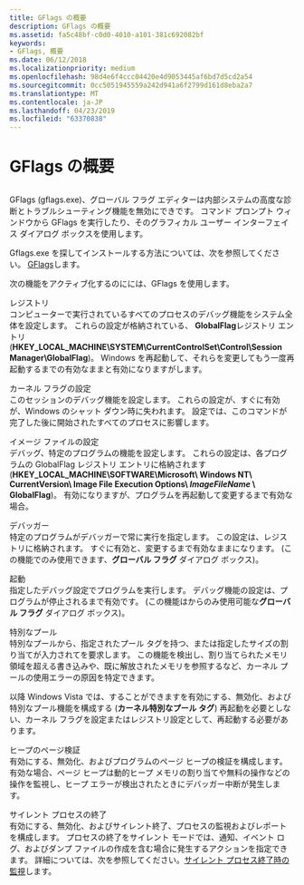 ```yaml
---
title: GFlags の概要
description: GFlags の概要
ms.assetid: fa5c48bf-c0d0-4010-a101-381c692082bf
keywords:
- GFlags, 概要
ms.date: 06/12/2018
ms.localizationpriority: medium
ms.openlocfilehash: 98d4e6f4ccc04420e4d9053445af6bd7d5cd2a54
ms.sourcegitcommit: 0cc5051945559a242d941a6f2799d161d8eba2a7
ms.translationtype: MT
ms.contentlocale: ja-JP
ms.lasthandoff: 04/23/2019
ms.locfileid: "63370838"
---
```

# <a name="gflags-overview"></a>GFlags の概要


## <span id="ddk_gflags_overview_dtools"></span><span id="DDK_GFLAGS_OVERVIEW_DTOOLS"></span>


GFlags (gflags.exe)、グローバル フラグ エディターは内部システムの高度な診断とトラブルシューティング機能を無効にできです。 コマンド プロンプト ウィンドウから GFlags を実行したり、そのグラフィカル ユーザー インターフェイス ダイアログ ボックスを使用します。

Gflags.exe を探してインストールする方法については、次を参照してください。 [GFlags](gflags.md)します。


次の機能をアクティブ化するのにには、GFlags を使用します。

<span id="Registry"></span><span id="registry"></span><span id="REGISTRY"></span>レジストリ  
コンピューターで実行されているすべてのプロセスのデバッグ機能をシステム全体を設定します。 これらの設定が格納されている、 **GlobalFlag**レジストリ エントリ (**HKEY\_LOCAL\_MACHINE\\SYSTEM\\CurrentControlSet\\Control\\Session Manager\\GlobalFlag**)。 Windows を再起動して、それらを変更してもう一度再起動するまでの有効なままと有効になりますがします。

<span id="Kernel_flag_settings"></span><span id="kernel_flag_settings"></span><span id="KERNEL_FLAG_SETTINGS"></span>カーネル フラグの設定  
このセッションのデバッグ機能を設定します。 これらの設定が、すぐに有効が、Windows のシャット ダウン時に失われます。 設定では、このコマンドが完了した後に開始されたすべてのプロセスに影響します。

<span id="Image_file_settings"></span><span id="image_file_settings"></span><span id="IMAGE_FILE_SETTINGS"></span>イメージ ファイルの設定  
デバッグ、特定のプログラムの機能を設定します。 これらの設定は、各プログラムの GlobalFlag レジストリ エントリに格納されます (**HKEY\_LOCAL\_MACHINE\\SOFTWARE\\Microsoft\\ Windows NT\\ CurrentVersion\\  Image File Execution Options\\ *ImageFileName* \\ GlobalFlag**)。 有効になりますが、プログラムを再起動して変更するまで有効な場合。

<span id="Debugger"></span><span id="debugger"></span><span id="DEBUGGER"></span>デバッガー  
特定のプログラムがデバッガーで常に実行を指定します。 この設定は、レジストリに格納されます。 すぐに有効と、変更するまで有効なままになります。 (この機能でのみ使用できます、**グローバル フラグ** ダイアログ ボックス)。

<span id="Launch"></span><span id="launch"></span><span id="LAUNCH"></span>起動  
指定したデバッグ設定でプログラムを実行します。 デバッグ機能の設定は、プログラムが停止されるまで有効です。 (この機能はからのみ使用可能な**グローバル フラグ** ダイアログ ボックス)。

<span id="Special_Pool"></span><span id="special_pool"></span><span id="SPECIAL_POOL"></span>特別なプール  
特別なプールから、指定されたプール タグを持つ、または指定したサイズの割り当てが入力されてを要求します。 この機能を検出し、割り当てられたメモリ領域を超える書き込みや、既に解放されたメモリを参照するなど、カーネル プールの使用エラーの原因を特定できます。

以降 Windows Vista では、することができますを有効にする、無効化、および特別なプール機能を構成する (**カーネル特別なプール タグ**) 再起動を必要としない、カーネル フラグを設定またはレジストリ設定として、再起動する必要があります。

<span id="Page_heap_verification"></span><span id="page_heap_verification"></span><span id="PAGE_HEAP_VERIFICATION"></span>ヒープのページ検証  
有効にする、無効化、およびプログラムのページ ヒープの検証を構成します。 有効な場合、ページ ヒープは動的ヒープ メモリの割り当てや無料の操作などの操作を監視し、ヒープ エラーが検出されたときにデバッガー中断が発生します。

<span id="Silent_process_exit"></span><span id="silent_process_exit"></span><span id="SILENT_PROCESS_EXIT"></span>サイレント プロセスの終了  
有効にする、無効化、およびサイレント終了、プロセスの監視およびレポートを構成します。 プロセスの終了をサイレント モードでは、通知、イベント ログ、およびダンプ ファイルの作成を含む場合に発生するアクションを指定できます。 詳細については、次を参照してください。[サイレント プロセス終了時の監視](registry-entries-for-silent-process-exit.md)します。

 

 





